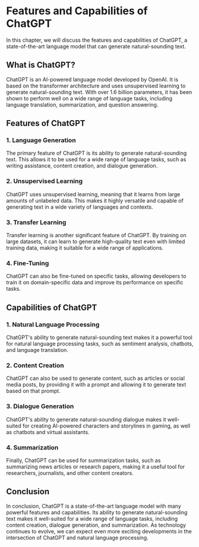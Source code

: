 Features and Capabilities of ChatGPT
======================================================================

In this chapter, we will discuss the features and capabilities of ChatGPT, a state-of-the-art language model that can generate natural-sounding text.

What is ChatGPT?
----------------

ChatGPT is an AI-powered language model developed by OpenAI. It is based on the transformer architecture and uses unsupervised learning to generate natural-sounding text. With over 1.6 billion parameters, it has been shown to perform well on a wide range of language tasks, including language translation, summarization, and question answering.

Features of ChatGPT
-------------------

### 1. Language Generation

The primary feature of ChatGPT is its ability to generate natural-sounding text. This allows it to be used for a wide range of language tasks, such as writing assistance, content creation, and dialogue generation.

### 2. Unsupervised Learning

ChatGPT uses unsupervised learning, meaning that it learns from large amounts of unlabeled data. This makes it highly versatile and capable of generating text in a wide variety of languages and contexts.

### 3. Transfer Learning

Transfer learning is another significant feature of ChatGPT. By training on large datasets, it can learn to generate high-quality text even with limited training data, making it suitable for a wide range of applications.

### 4. Fine-Tuning

ChatGPT can also be fine-tuned on specific tasks, allowing developers to train it on domain-specific data and improve its performance on specific tasks.

Capabilities of ChatGPT
-----------------------

### 1. Natural Language Processing

ChatGPT's ability to generate natural-sounding text makes it a powerful tool for natural language processing tasks, such as sentiment analysis, chatbots, and language translation.

### 2. Content Creation

ChatGPT can also be used to generate content, such as articles or social media posts, by providing it with a prompt and allowing it to generate text based on that prompt.

### 3. Dialogue Generation

ChatGPT's ability to generate natural-sounding dialogue makes it well-suited for creating AI-powered characters and storylines in gaming, as well as chatbots and virtual assistants.

### 4. Summarization

Finally, ChatGPT can be used for summarization tasks, such as summarizing news articles or research papers, making it a useful tool for researchers, journalists, and other content creators.

Conclusion
----------

In conclusion, ChatGPT is a state-of-the-art language model with many powerful features and capabilities. Its ability to generate natural-sounding text makes it well-suited for a wide range of language tasks, including content creation, dialogue generation, and summarization. As technology continues to evolve, we can expect even more exciting developments in the intersection of ChatGPT and natural language processing.
